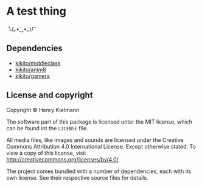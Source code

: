 A test thing
============

乁(｡•́‿•̀｡)ㄏ


Dependencies
------------

- [kikito/middleclass](http://github.com/kikito/middleclass)
- [kikito/anim8](http://github.com/kikito/anim8)
- [kikito/gamera](http://github.com/kikito/gamera)


License and copyright
---------------------

Copyright © Henry Kielmann

The software part of this package is licensed unter the MIT license,
which can be found int the `LICENSE` file.

All media files, like images and sounds are licensed under the
Creative Commons Attribution 4.0 International License.  Except otherwise stated.
To view a copy of this license, visit http://creativecommons.org/licenses/by/4.0/.

The project comes bundled with a number of dependencies, each with its own license.
See their respective source files for details.
